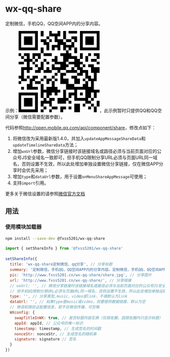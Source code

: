 # wx-qq-share #

定制微信，手机QQ，QQ空间APP内的分享内容。

示例：![示例](./qrcode.png)，此示例暂时只提供QQ和QQ空间分享（微信需要配置参数）。

代码参照<http://open.mobile.qq.com/api/component/share>，修改点如下：

1. 将微信改为采用最新版1.4.0，并加入`updateAppMessageShareData`和`updateTimelineShareData`方法；
2. 增加`wxUrl`参数，微信分享链接时该链接域名或路径必须与当前页面对应的公众号JS安全域名一致即可，但手机QQ限制分享URL必须与页面URL同一域名，否则设置不生效，所以此处增加单独设置微信分享链接，仅在微信APP分享时会优先采用；
3. 增加`type`和`dataUrl`参数，用于设置`onMenuShareAppMessage`可使用；
4. 支持`import`引用。

更多关于微信设置的请参照[微信官方文档](https://developers.weixin.qq.com/doc/offiaccount/OA_Web_Apps/JS-SDK.html#10)

## 用法 ##

### 使用模块加载器 ###

```sh
npm install --save-dev @fxss5201/wx-qq-share
```

```javascript
import { setShareInfo } from '@fxss5201/wx-qq-share'

setShareInfo({
  title: 'wx-qq-share定制微信、qq分享', // 分享标题
  summary: '定制微信，手机QQ，QQ空间APP内的分享内容。定制微信，手机QQ，QQ空间APP内的分享内容。', // 分享内容
  pic: 'http://www.fxss5201.cn/wx-qq-share/share.jpg', // 分享图片
  url: 'http://www.fxss5201.cn/wx-qq-share/', // 分享链接
  // wxUrl: '', // 微信分享链接时该链接域名或路径必须与当前页面对应的公众号JS安全域名一致即可
  // 但手机QQ限制分享URL必须与页面URL同一域名，否则设置不生效，所以此处增加单独设置微信分享链接，微信分享会优先采用
  type: '', // 分享类型,music、video或link，不填默认为link
  dataUrl: '', // 如果type是music或video，则要提供数据链接，默认为空
  // 微信权限验证配置信息，若不在微信传播，可忽略
  WXconfig: {
    swapTitleInWX: true, // 是否标题内容互换（仅朋友圈，因朋友圈内只显示标题）
    appId: appId, // 公众号的唯一标识
    timestamp: timestamp, // 生成签名的时间戳
    nonceStr: nonceStr, // 生成签名的随机串
    signature: signature // 签名
  }
})
```
